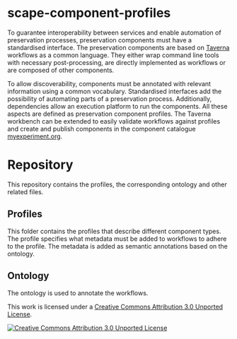 # scape-component-profiles
To guarantee interoperability between services and enable automation of preservation processes, preservation components must have a standardised interface. The preservation components are based on [Taverna](http://www.taverna.org.uk/) workflows as a common language. They either wrap command line tools with necessary post-processing, are directly implemented as workflows or are composed of other components.

To allow discoverability, components must be annotated with relevant information using a common vocabulary. Standardised interfaces add the possibility of automating parts of a preservation process. Additionally, dependencies allow an execution platform to run the components. All these aspects are defined as preservation component profiles.
The Taverna workbench can be extended to easily validate workflows against profiles and create and publish components in the component catalogue [myexperiment.org](http://www.myexperiment.org/).

# Repository
This repository contains the profiles, the corresponding ontology and other related files.

## Profiles
This folder contains the profiles that describe different component types. The profile specifies what metadata must be added to workflows to adhere to the profile. The metadata is added as semantic annotations based on the ontology.

## Ontology
The ontology is used to annotate the workflows.



This work is licensed under a [Creative Commons Attribution 3.0 Unported License](https://creativecommons.org/licenses/by/3.0/).

[![Creative Commons Attribution 3.0 Unported License](http://i.creativecommons.org/l/by/3.0/80x15.png)](https://creativecommons.org/licenses/by/3.0/)
